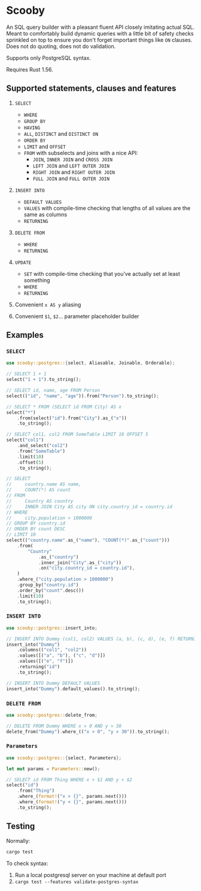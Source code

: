 Scooby
======

An SQL query builder with a pleasant fluent API closely imitating actual SQL. Meant to comfortably build dynamic queries with a little bit of safety checks sprinkled on top to ensure you don't forget important things like `ON` clauses. Does not do quoting, does not do validation.

Supports only PostgreSQL syntax.

Requires Rust 1.56.


Supported statements, clauses and features
------------------------------------------

1. `SELECT`
    - `WHERE`
    - `GROUP BY`
    - `HAVING`
    - `ALL`, `DISTINCT` and `DISTINCT ON`
    - `ORDER BY`
    - `LIMIT` and `OFFSET`
    - `FROM` with subselects and joins with a nice API:
        - `JOIN`, `INNER JOIN` and `CROSS JOIN`
        - `LEFT JOIN` and `LEFT OUTER JOIN`
        - `RIGHT JOIN` and `RIGHT OUTER JOIN`
        - `FULL JOIN` and `FULL OUTER JOIN`

2. `INSERT INTO`
    - `DEFAULT VALUES`
    - `VALUES` with compile-time checking that lengths of all values are the same as columns
    - `RETURNING`

3. `DELETE FROM`
    - `WHERE`
    - `RETURNING`

4. `UPDATE`
    - `SET` with compile-time checking that you've actually set at least something
    - `WHERE`
    - `RETURNING`

5. Convenient `x AS y` aliasing

6. Convenient `$1`, `$2`... parameter placeholder builder

Examples
--------

### `SELECT`

```rust
use scooby::postgres::{select, Aliasable, Joinable, Orderable};

// SELECT 1 + 1
select("1 + 1").to_string();

// SELECT id, name, age FROM Person
select(("id", "name", "age")).from("Person").to_string();

// SELECT * FROM (SELECT id FROM City) AS x
select("*")
    .from(select("id").from("City").as_("x"))
    .to_string();

// SELECT col1, col2 FROM SomeTable LIMIT 10 OFFSET 5
select("col1")
    .and_select("col2")
    .from("SomeTable")
    .limit(10)
    .offset(5)
    .to_string();

// SELECT
//     country.name AS name,
//     COUNT(*) AS count
// FROM
//     Country AS country
//     INNER JOIN City AS city ON city.country_id = country.id
// WHERE
//     city.population > 1000000
// GROUP BY country.id
// ORDER BY count DESC
// LIMIT 10
select(("country.name".as_("name"), "COUNT(*)".as_("count")))
    .from(
        "Country"
            .as_("country")
            .inner_join("City".as_("city"))
            .on("city.country_id = country.id"),
    )
    .where_("city.population > 1000000")
    .group_by("country.id")
    .order_by("count".desc())
    .limit(10)
    .to_string();
```

### `INSERT INTO`

```rust
use scooby::postgres::insert_into;

// INSERT INTO Dummy (col1, col2) VALUES (a, b), (c, d), (e, f) RETURNING id
insert_into("Dummy")
    .columns(("col1", "col2"))
    .values([("a", "b"), ("c", "d")])
    .values([("e", "f")])
    .returning("id")
    .to_string();

// INSERT INTO Dummy DEFAULT VALUES
insert_into("Dummy").default_values().to_string();
```

### `DELETE FROM`

```rust
use scooby::postgres::delete_from;

// DELETE FROM Dummy WHERE x > 0 AND y > 30
delete_from("Dummy").where_(("x > 0", "y > 30")).to_string();
```

### `Parameters`

```rust
use scooby::postgres::{select, Parameters};

let mut params = Parameters::new();

// SELECT id FROM Thing WHERE x > $1 AND y < $2
select("id")
    .from("Thing")
    .where_(format!("x > {}", params.next()))
    .where_(format!("y < {}", params.next()))
    .to_string();
```

Testing
-------

Normally:

```bash
cargo test
```

To check syntax:

1. Run a local postgresql server on your machine at default port
2. `cargo test --features validate-postgres-syntax`
